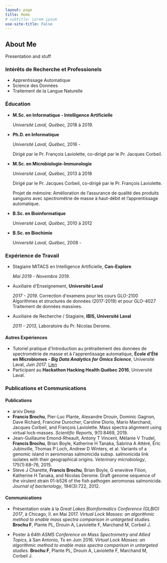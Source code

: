 ```yaml
---
layout: page
title: Home
# subtitle: Lorem ipsum
use-site-title: False
---
```


## About Me

Presentation and stuff

### Intérêts de Recherche et Professionels

- Apprentissage Automatique
- Science des Données
- Traitement de la Langue Naturelle

### Éducation

- **M.Sc. en Informatique - Intelligence Artificielle** 

    *Université Laval, Québec,* 2018 à 2019.
- **Ph.D. en Informatique** 
    
    *Université Laval, Québec,* 2016 - 
    
    Dirigé par le Pr. François Laviolette, co-dirigé par le Pr. Jacques Corbeil.
- **M.Sc. en Microbiologie-Immunologie** 
    
    *Université Laval, Québec,* 2013 à 2018
    
    Dirigé par le Pr. Jacques Corbeil, co-dirigé par le Pr. François Laviolette.
    
    Projet de mémoire: Amélioration de l’assurance de qualité des produits sanguins avec spectrométrie de masse à haut-débit et l’apprentissage automatique.
- **B.Sc. en Bioinformatique** 
    
    *Université Laval, Québec,* 2010 à 2012
- **B.Sc. en Biochimie** 
    
    *Université Laval, Québec,* 2008 -

### Expérience de Travail

 - Stagiaire MITACS en Intelligence Artificielle, **Can-Explore**
 
     *Mai 2019 - Novembre 2019*. 
     
 - Auxiliaire d'Enseignement, **Université Laval**
 
     *2017 - 2019*. Correction d'examens pour les cours GLO-2100 Algorithmes et structures de données (2017-2019) et pour GLO-4027 Traitement de données massives.
     
 - Auxiliaire de Recherche / Stagiaire, **IBIS, Université Laval**
 
     *2011 - 2013*, Laboratoire du Pr. Nicolas Derome.
     
#### Autres Expériences

- Tutoriel pratique d'Introduction au prétraitement des données de spectrométrie de masse et à l'apprentissage automatique, **École d'Été en Microbiomes - *Big Data Analytics for Omics Science***, Université Laval, *Juin 2017*. [Lien](https://bioinformaticsdotca.github.io/mss_2017)
- Participant au **Hackathon Hacking Health Québec 2016**, Université Laval.

### Publications et Communications

#### Publications

 - arxiv Deep
 - __Francis Brochu__, Pier-Luc Plante, Alexandre Drouin, Dominic Gagnon, Dave Richard, Francine Durocher, Caroline Diorio, Mario Marchand, Jacques Corbeil,  and  François  Laviolette.   Mass  spectra  alignment  using  virtual  lock-masses. *Scientific Reports*, 9(1):8469, 2019.
 - Jean-Guillaume  Emond-Rheault,  Antony  T  Vincent,  Mélanie  V  Trudel, __Francis Brochu__, Brian Boyle, Katherine H Tanaka, Sabrina A Attéré, Éric Jubinville, Thomas P Loch, Andrew D Winters, et al. Variants of a genomic island in aeromonas salmonicida subsp. salmonicida link isolates with their geographical origins. *Veterinary microbiology*, 175(1):68–76, 2015.
 -  Steve J  Charette,  __Francis  Brochu__,  Brian  Boyle,  G eneviève Filion,  Katherine H  Tanaka,  and  Nicolas  Derome. Draft genome sequence of the virulent strain 01-b526 of the fish pathogen aeromonas salmonicida. *Journal of bacteriology*, 194(3):722, 2012.

#### Communications

- Présentation orale à la *Great Lakes Bioinformatics Conference (GLBIO) 2017*, à Chicago, Il. en Mai 2017. *Virtual Lock Masses: an algorithmic method to enable mass spectra comparison in untargeted studies.* **Brochu F**, Plante PL, Drouin A, Laviolette F, Marchand M, Corbeil J.

- Poster à *64th ASMS Conference on Mass Spectrometry and Allied Topics*, à San Antonio, Tx en Juin 2016. *Virtual Lock Masses: an algorithmic method to enable mass spectra comparison in untargeted studies.* **Brochu F**, Plante PL, Drouin A, Laviolette F, Marchand M, Corbeil J.
